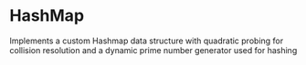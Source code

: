 # HashMap
Implements a custom Hashmap data structure with quadratic probing for collision resolution and a dynamic prime number generator used for hashing
